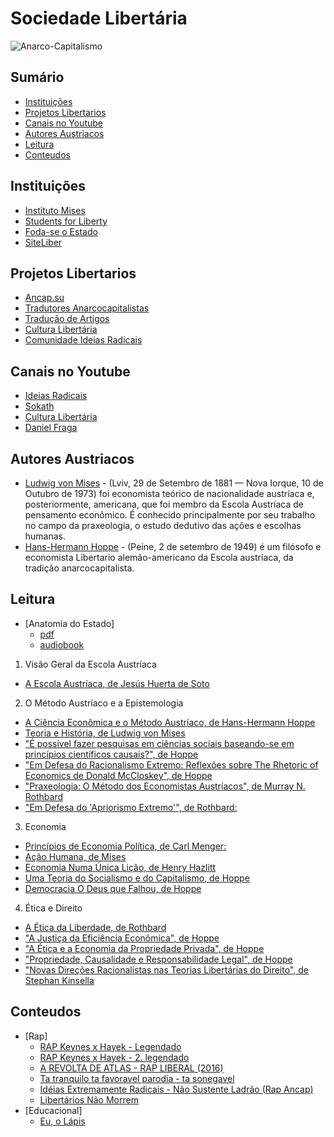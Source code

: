 # Sociedade Libertária

![Anarco-Capitalismo](media/logo_anarcocapitalismo.jpg)

## Sumário

- [Instituições](#instituicoes)
- [Projetos Libertarios](#projetos-libertarios)
- [Canais no Youtube](#canais-no-youtube)
- [Autores Austriacos](#autores)
- [Leitura](#leitura)
- [Conteudos](#conteudos)

## Instituições

- [Instituto Mises](https://www.mises.org.br/)
- [Students for Liberty](https://www.studentsforliberty.org/brasil/)
- [Foda-se o Estado](http://foda-seoestado.com/)
- [SiteLiber](https://github.com/SiteLIBER/LiberMVC)

## Projetos Libertarios

- [Ancap.su](http://ancap.su)
- [Tradutores Anarcocapitalistas](https://br.ancap.ch/)
- [Tradução de Artigos](https://github.com/austrolibertario/from-en)
- [Cultura Libertária](https://www.culturalibertaria.com/)
- [Comunidade Ideias Radicais](https://ideiasradicais.com.br/)

## Canais no Youtube

- [Ideias Radicais](https://www.youtube.com/user/ideiasradicais)
- [Sokath](https://www.youtube.com/channel/UCHiPlljsU3rFJvNegG6BEPw)
- [Cultura Libertária](https://www.youtube.com/channel/UCIU6wWUaWx2ilIiAjeIc6FA)
- [Daniel Fraga](https://www.youtube.com/channel/UC-nr9CZ9LglgqMOqSSlzytg)

## Autores Austriacos

- [Ludwig von Mises](https://pt.wikipedia.org/wiki/Ludwig_von_Mises) -  (Lviv, 29 de Setembro de 1881 — Nova Iorque, 10 de Outubro de 1973) foi economista teórico de nacionalidade austríaca e, posteriormente, americana, que foi membro da Escola Austríaca de pensamento econômico. É conhecido principalmente por seu trabalho no campo da praxeologia, o estudo dedutivo das ações e escolhas humanas.
- [Hans-Hermann Hoppe](https://pt.wikipedia.org/wiki/Hans-Hermann_Hoppe) - (Peine, 2 de setembro de 1949) é um filósofo e economista Libertario alemão-americano da Escola austríaca, da tradição anarcocapitalista. 

## Leitura

- [Anatomia do Estado]
	- [pdf](https://www.mises.org.br/EbookDownload.aspx?file=69.pdf)
	- [audiobook](https://www.youtube.com/watch?v=XAjNVs3iwV8)


1. Visão Geral da Escola Austríaca
- [A Escola Austríaca, de Jesús Huerta de Soto](http://rothbardbrasil.com/a-escola-austriaca/)
2. O Método Austríaco e a Epistemologia
- [A Ciência Econômica e o Método Austríaco, de Hans-Hermann Hoppe](http://rothbardbrasil.com/a-ciencia-economica-e-o-metodo-austriaco-8/)
- [Teoria e História, de Ludwig von Mises](http://rothbardbrasil.com/teoria-e-historia-2/)
- ["É possível fazer pesquisas em ciências sociais baseando-se em princípios científicos causais?", de Hoppe](http://rothbardbrasil.com/e-possivel-fazer-pesquisas-em-ciencias-sociais-baseando-se-em-principios-cientificos-causais/)
- ["Em Defesa do Racionalismo Extremo: Reflexões sobre The Rhetoric of Economics de Donald McCloskey", de Hoppe](http://criticidadevoraz.blogspot.com.br/2015/07/em-defesa-do-racionalismo-extremo.html)
- ["Praxeologia: O Método dos Economistas Austríacos", de Murray N. Rothbard](http://rothbardbrasil.com/praxeologia-o-metodo-dos-economistas-austriacos/)
- ["Em Defesa do 'Apriorismo Extremo'", de Rothbard:](http://rothbardbrasil.com/em-defesa-do-apriorismo-extremo/)

3. Economia
- [Princípios de Economia Política, de Carl Menger:](http://portalconservador.com/livros/Carl-Menger-Principios-de-Economia-Politica.pdf)
- [Ação Humana, de Mises](http://rothbardbrasil.com/acao-humana-um-tratado-de-econom…/)
- [Economia Numa Única Lição, de Henry Hazlitt](http://rothbardbrasil.com/economia-numa-unica-licao/)
- [Uma Teoria do Socialismo e do Capitalismo, de Hoppe](http://rothbardbrasil.com/uma-teoria-do-socialismo-e-do-ca…/)
- [Democracia O Deus que Falhou, de Hoppe](http://rothbardbrasil.com/democracia-o-deus-que-falhou-2/)

4. Ética e Direito
- [A Ética da Liberdade, de Rothbard](http://rothbardbrasil.com/a-etica-da-liberdade/)
- ["A Justiça da Eficiência Econômica", de Hoppe](http://www.hanshoppe.com/wp-content/uploads/2015/02/A-Justiça-da-Eficiência-Econômica.pdf)
- ["A Ética e a Economia da Propriedade Privada", de Hoppe](http://rothbardbrasil.com/a-etica-e-a-economia-da-propriedade-privada/)
- ["Propriedade, Causalidade e Responsabilidade Legal", de Hoppe](http://rothbardbrasil.com/propriedade-causalidade-e-responsabilidade-legal/)
- ["Novas Direções Racionalistas nas Teorias Libertárias do Direito", de Stephan Kinsella](http://rothbardbrasil.com/novas-direcoes-racionalistas-nas-teorias-libertarias-do-direito/)

## Conteudos

- [Rap]
	- [RAP Keynes x Hayek - Legendado](https://www.youtube.com/watch?v=pd-Nl6_52s4)
	- [RAP Keynes x Hayek - 2. legendado](https://www.youtube.com/watch?v=Slp_6TZEI4I)
	- [A REVOLTA DE ATLAS - RAP LIBERAL (2016)](https://www.youtube.com/watch?v=xU9gLZDuOEI)
	- [Ta tranquilo ta favoravel parodia - ta sonegavel](https://www.youtube.com/watch?v=b-4HZ35scWQ)
	- [Idéias Extremamente Radicais - Não Sustente Ladrão (Rap Ancap)](https://www.youtube.com/watch?v=9aZUyStHrSw&list=PLjsBtyno9lP5har7r9ttSrZarICjPhTzT)
	- [Libertários Não Morrem](https://www.youtube.com/watch?v=bYkxMW0uWGE)
- [Educacional]
	- [Eu, o Lápis](https://www.youtube.com/watch?v=fQnG7AGHHFI)
	
